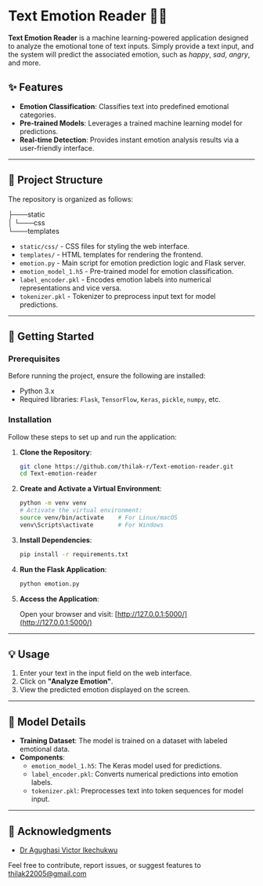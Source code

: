 # Text Emotion Reader 📖💬

**Text Emotion Reader** is a machine learning-powered application designed to analyze the emotional tone of text inputs. Simply provide a text input, and the system will predict the associated emotion, such as *happy*, *sad*, *angry*, and more.

## ✨ Features

- **Emotion Classification**: Classifies text into predefined emotional categories.
- **Pre-trained Models**: Leverages a trained machine learning model for predictions.
- **Real-time Detection**: Provides instant emotion analysis results via a user-friendly interface.

---

## 📂 Project Structure

The repository is organized as follows:

├───static <br>
│   └───css<br>
└───templates<br>
- `static/css/` - CSS files for styling the web interface.
- `templates/` - HTML templates for rendering the frontend.
- `emotion.py` - Main script for emotion prediction logic and Flask server.
- `emotion_model_1.h5` - Pre-trained model for emotion classification.
- `label_encoder.pkl` - Encodes emotion labels into numerical representations and vice versa.
- `tokenizer.pkl` - Tokenizer to preprocess input text for model predictions.

---

## 🚀 Getting Started

### Prerequisites

Before running the project, ensure the following are installed:

- Python 3.x
- Required libraries: `Flask`, `TensorFlow`, `Keras`, `pickle`, `numpy`, etc.

### Installation

Follow these steps to set up and run the application:

1. **Clone the Repository**:

   ```bash
   git clone https://github.com/thilak-r/Text-emotion-reader.git
   cd Text-emotion-reader
   ```

2. **Create and Activate a Virtual Environment**:

   ```bash
   python -m venv venv
   # Activate the virtual environment:
   source venv/bin/activate    # For Linux/macOS
   venv\Scripts\activate       # For Windows
   ```

3. **Install Dependencies**:

   ```bash
   pip install -r requirements.txt
   ```

4. **Run the Flask Application**:

   ```bash
   python emotion.py
   ```

5. **Access the Application**:

   Open your browser and visit: [http://127.0.0.1:5000/](http://127.0.0.1:5000/)

---

## 💡 Usage

1. Enter your text in the input field on the web interface.
2. Click on **"Analyze Emotion"**.
3. View the predicted emotion displayed on the screen.

---

## 🧠 Model Details

- **Training Dataset**: The model is trained on a dataset with labeled emotional data.
- **Components**:
  - `emotion_model_1.h5`: The Keras model used for predictions.
  - `label_encoder.pkl`: Converts numerical predictions into emotion labels.
  - `tokenizer.pkl`: Preprocesses text into token sequences for model input.

---


## 🙏 Acknowledgments


- [Dr Agughasi Victor Ikechukwu](https://github.com/Victor-Ikechukwu)


Feel free to contribute, report issues, or suggest features to thilak22005@gmail.com


